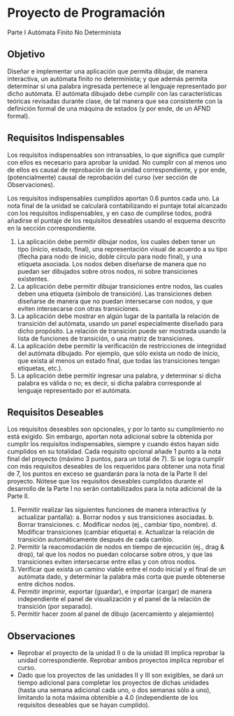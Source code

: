 Proyecto de Programación 
========================
Parte I 
Autómata Finito No Determinista

Objetivo
-------------------
Diseñar e implementar una aplicación que permita dibujar, de manera interactiva, un autómata finito no determinista; y que además permita determinar si una palabra ingresada pertenece al lenguaje representado por dicho autómata.
El autómata dibujado debe cumplir con las características teóricas revisadas durante clase, de tal manera que sea consistente con la definición formal de una máquina de estados (y por ende, de un AFND formal).

Requisitos Indispensables
-------------------------
Los requisitos indispensables son intransables, lo que significa que cumplir con ellos es necesario para aprobar la unidad. No cumplir con al menos uno de ellos es causal de reprobación de la unidad correspondiente, y por ende, (potencialmente) causal de reprobación del curso (ver sección de Observaciones).

Los requisitos indispensables cumplidos aportan 0.6 puntos cada uno. La nota final de la unidad se calculará contabilizando el puntaje total alcanzado con los requisitos indispensables, y en caso de cumplirse todos, podrá añadirse el puntaje de los requisitos deseables usando el esquema descrito en la sección correspondiente.

1. La aplicación debe permitir dibujar nodos, los cuales deben tener un tipo (inicio, estado, final), una representación visual de acuerdo a su tipo (flecha para nodo de inicio, doble círculo para nodo final), y una etiqueta asociada. Los nodos deben diseñarse de manera que no puedan ser dibujados sobre otros nodos, ni sobre transiciones existentes.
2. La aplicación debe permitir dibujar transiciones entre nodos, las cuales deben una etiqueta (símbolo de transición). Las transiciones deben diseñarse de manera que no puedan intersecarse con nodos, y que eviten intersecarse con otras transiciones.
3. La aplicación debe mostrar en algún lugar de la pantalla la relación de transición del autómata, usando un panel especialmente diseñado para dicho propósito. La relación de transición puede ser mostrada usando la lista de funciones de transición, o una matriz de transiciones.
4. La aplicación debe permitir la verificación de restricciones de integridad del autómata dibujado. Por ejemplo, que sólo exista un nodo de inicio, que exista al menos un estado final, que todas las transiciones tengan etiquetas, etc.).
5. La aplicación debe permitir ingresar una palabra, y determinar si dicha palabra es válida o no; es decir, si dicha palabra corresponde al lenguaje representado por el autómata.

Requisitos Deseables
--------------------
Los requisitos deseables son opcionales, y por lo tanto su cumplimiento no está exigido. Sin embargo, aportan nota adicional sobre la obtenida por cumplir los requisitos indispensables, siempre y cuando éstos hayan sido cumplidos en su totalidad.
Cada requisito opcional añade 1 punto a la nota final del proyecto (máximo 3 puntos, para un total de 7). Si se logra cumplir con más requisitos deseables de los requeridos para obtener una nota final de 7, los puntos en exceso se guardarán para la nota de la Parte II del proyecto. Nótese que los requisitos deseables cumplidos durante el desarrollo de la Parte I no serán contabilizados para la nota adicional de la Parte II.
1. Permitir realizar las siguientes funciones de manera interactiva (y actualizar pantalla):
a. Borrar nodos y sus transiciones asociadas.
b. Borrar transiciones.
c. Modificar nodos (ej., cambiar tipo, nombre).
d. Modificar transiciones (cambiar etiqueta)
e. Actualizar la relación de transición automáticamente después de cada cambio.
2. Permitir la reacomodación de nodos en tiempo de ejecución (ej., drag & drop), tal que los nodos no puedan colocarse sobre otros, y que las transiciones eviten intersecarse entre ellas y con otros nodos.
3. Verificar que exista un camino viable entre el nodo inicial y el final de un autómata dado, y determinar la palabra más corta que puede obtenerse entre dichos nodos.
4. Permitir imprimir, exportar (guardar), e importar (cargar) de manera independiente el panel de visualización y el panel de la relación de transición (por separado).
5. Permitir hacer zoom al panel de dibujo (acercamiento y alejamiento)

Observaciones
-------------
- Reprobar el proyecto de la unidad II o de la unidad III implica reprobar la unidad correspondiente. Reprobar ambos proyectos implica reprobar el curso.
- Dado que los proyectos de las unidades II y III son exigibles, se dará un tiempo adicional para completar los proyectos de dichas unidades (hasta una semana adicional cada uno, o dos semanas sólo a uno), limitando la nota máxima obtenible a 4.0 (independiente de los requisitos deseables que se hayan cumplido).
